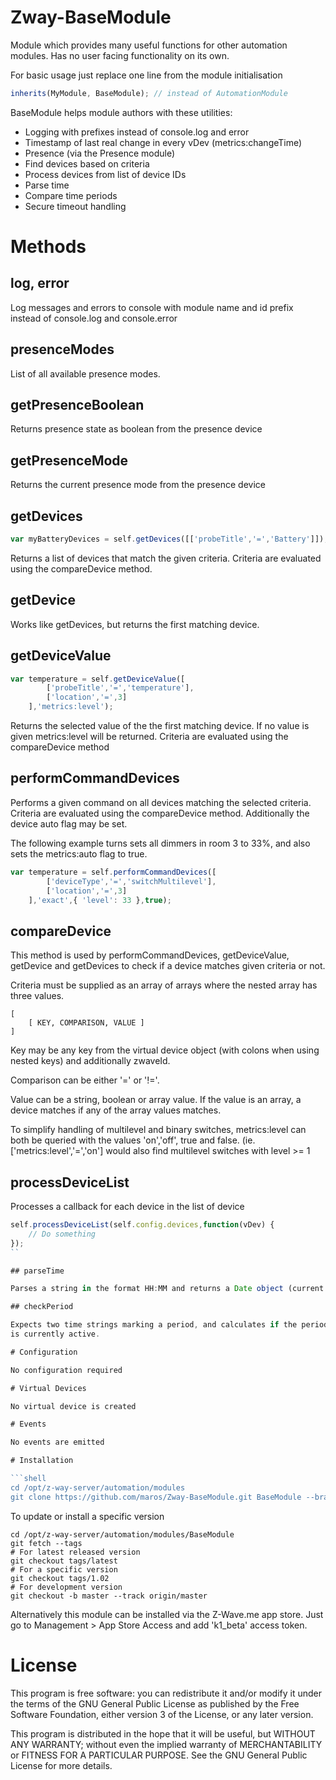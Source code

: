 # Zway-BaseModule

Module which provides many useful functions for other automation modules.
Has no user facing functionality on its own.

For basic usage just replace one line from the module initialisation

```javascript
inherits(MyModule, BaseModule); // instead of AutomationModule
```

BaseModule helps module authors with these utilities:

* Logging with prefixes instead of console.log and error
* Timestamp of last real change in every vDev (metrics:changeTime)
* Presence (via the Presence module)
* Find devices based on criteria
* Process devices from list of device IDs
* Parse time
* Compare time periods
* Secure timeout handling

# Methods

## log, error

Log messages and errors to console with module name and id prefix
instead of console.log and console.error

## presenceModes

List of all available presence modes.

## getPresenceBoolean

Returns presence state as boolean from the presence device 

## getPresenceMode

Returns the current presence mode from the presence device

## getDevices

```javascript
var myBatteryDevices = self.getDevices([['probeTitle','=','Battery']]);
```

Returns a list of devices that match the given criteria. Criteria are 
evaluated using the compareDevice method.

## getDevice

Works like getDevices, but returns the first matching device.

## getDeviceValue

```javascript
var temperature = self.getDeviceValue([
        ['probeTitle','=','temperature'],
        ['location','=',3]
    ],'metrics:level');
```

Returns the selected value of the the first matching device. If no value is
given metrics:level will be returned. 
Criteria are evaluated using the compareDevice method

## performCommandDevices

Performs a given command on all devices matching the selected criteria.
Criteria are evaluated using the compareDevice method. Additionally the
device auto flag may be set.

The following example turns sets all dimmers in room 3 to 33%, and also sets
the metrics:auto flag to true.
```javascript
var temperature = self.performCommandDevices([
        ['deviceType','=','switchMultilevel'],
        ['location','=',3]
    ],'exact',{ 'level': 33 },true);
```

## compareDevice

This method is used by performCommandDevices, getDeviceValue, getDevice and
getDevices to check if a device matches given criteria or not.

Criteria must be supplied as an array of arrays where the nested array has 
three values.

```
[
    [ KEY, COMPARISON, VALUE ]
]
```

Key may be any key from the virtual device object (with colons when using 
nested keys) and additionally zwaveId.

Comparison can be either '=' or '!='.

Value can be a string, boolean or array value. If the value is an array, a
device matches if any of the array values matches.

To simplify handling of multilevel and binary switches, metrics:level can 
both be queried with the values 'on','off', true and false. (ie. 
['metrics:level','=','on'] would also find multilevel switches with level >= 1

## processDeviceList

Processes a callback for each device in the list of device 

```javascript
self.processDeviceList(self.config.devices,function(vDev) {
    // Do something
});
``

## parseTime

Parses a string in the format HH:MM and returns a Date object (current day)

## checkPeriod

Expects two time strings marking a period, and calculates if the period
is currently active.

# Configuration

No configuration required

# Virtual Devices

No virtual device is created

# Events

No events are emitted

# Installation

```shell
cd /opt/z-way-server/automation/modules
git clone https://github.com/maros/Zway-BaseModule.git BaseModule --branch latest
```

To update or install a specific version
```shell
cd /opt/z-way-server/automation/modules/BaseModule
git fetch --tags
# For latest released version
git checkout tags/latest
# For a specific version
git checkout tags/1.02
# For development version
git checkout -b master --track origin/master
```

Alternatively this module can be installed via the Z-Wave.me app store. Just
go to Management > App Store Access and add 'k1_beta' access token.

# License

This program is free software: you can redistribute it and/or modify
it under the terms of the GNU General Public License as published by
the Free Software Foundation, either version 3 of the License, or any 
later version.

This program is distributed in the hope that it will be useful,
but WITHOUT ANY WARRANTY; without even the implied warranty of
MERCHANTABILITY or FITNESS FOR A PARTICULAR PURPOSE. See the
GNU General Public License for more details.
